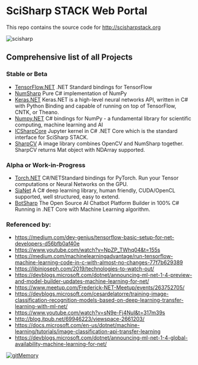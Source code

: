 # SciSharp STACK Web Portal
This repo contains the source code for http://scisharpstack.org

![scisharp](https://raw.githubusercontent.com/SciSharp/SciSharp-Portal/master/art/SciSharp256.png)

## Comprehensive list of all Projects
### Stable or Beta
* [TensorFlow.NET](https://github.com/SciSharp/TensorFlow.NET) .NET Standard bindings for TensorFlow 
* [NumSharp](https://github.com/SciSharp/NumSharp) Pure C# implementation of NumPy
* [Keras.NET](https://github.com/SciSharp/Keras.NET) Keras.NET is a high-level neural networks API, written in C# with Python Binding and capable of running on top of TensorFlow, CNTK, or Theano. 
* [Numpy.NET](https://github.com/SciSharp/Numpy.NET) C# bindings for NumPy - a fundamental library for scientific computing, machine learning and AI
* [ICSharpCore](https://github.com/SciSharp/ICSharpCore)
Jupyter kernel in C# .NET Core which is the standard interface for SciSharp STACK.
* [SharpCV](https://github.com/SciSharp/SharpCV) A image library combines OpenCV and NumSharp together. SharpCV returns Mat object with NDArray supported.

### Alpha or Work-in-Progress
* [Torch.NET](https://github.com/SciSharp/Torch.NET) C#/NETStandard bindings for PyTorch. Run your Tensor computations or Neural Networks on the GPU.
* [SiaNet](https://github.com/SciSharp/SiaNet) A C# deep learning library, human friendly, CUDA/OpenCL supported, well structured, easy to extend.
* [BotSharp](https://github.com/SciSharp/BotSharp) The Open Source AI Chatbot Platform Builder in 100% C# Running in .NET Core with Machine Learning algorithm.

### Referenced by:
* https://medium.com/dev-genius/tensorflow-basic-setup-for-net-developers-d56bfb0af40e
* https://www.youtube.com/watch?v=NpZP_TWhq04&t=155s
* https://medium.com/machinelearningadvantage/run-tensorflow-machine-learning-code-in-c-with-almost-no-changes-77f7b629389
* https://libinjoseph.com/2019/technologies-to-watch-out/
* https://devblogs.microsoft.com/dotnet/announcing-ml-net-1-4-preview-and-model-builder-updates-machine-learning-for-net/
* https://www.meetup.com/Frederick-NET-Meetup/events/263752705/
* https://devblogs.microsoft.com/cesardelatorre/training-image-classification-recognition-models-based-on-deep-learning-transfer-learning-with-ml-net/
* https://www.youtube.com/watch?v=sN9e-Fj4NuI&t=317m39s
* http://blog.itpub.net/69946223/viewspace-2661203/
* https://docs.microsoft.com/en-us/dotnet/machine-learning/tutorials/image-classification-api-transfer-learning
* https://devblogs.microsoft.com/dotnet/announcing-ml-net-1-4-global-availability-machine-learning-for-net/


[![gitMemory](art/gitmemory.png)](https://www.gitmemory.com/SciSharp)
